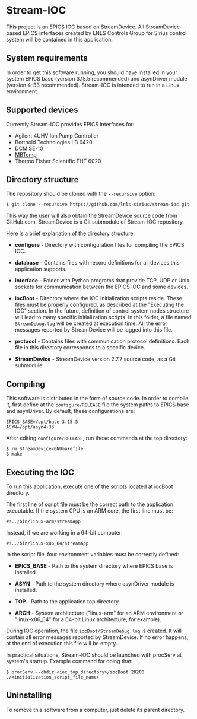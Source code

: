 # Stream-IOC

This project is an EPICS IOC based on StreamDevice. All StreamDevice-based EPICS interfaces created by LNLS Controls Group for Sirius control system will be contained in this application.

## System requirements

In order to get this software running, you should have installed in your system EPICS base (version 3.15.5 recommended) and asynDriver module (version 4-33 recommended). Stream-IOC is intended to run in a Linux environment.

## Supported devices

Currently Stream-IOC provides EPICS interfaces for:

* Agilent 4UHV Ion Pump Controller
* Berthold Technologies LB 6420
* [DCM SE-10](https://dcmtech.com.br/equipamentos-e-sistemas-para-monitorar-temperatura-e-umidade/se-10-monitor-de-ambientes-com-acionamento-de-cargas/)
* [MBTemp](https://wiki-sirius.lnls.br/mediawiki/index.php/CON:MBTemp)
* Thermo Fisher Scientific FHT 6020

## Directory structure

The repository should be cloned with the `--recursive` option:

```
$ git clone --recursive https://github.com/lnls-sirius/stream-ioc.git
```

This way the user will also obtain the StreamDevice source code from GitHub.com. StreamDevice is a Git submodule of Stream-IOC repository.

Here is a brief explanation of the directory structure:

* **configure** - Directory with configuration files for compiling the EPICS IOC.

* **database** - Contains files with record definitions for all devices this application supports.

* **interface** - Folder with Python programs that provide TCP, UDP or Unix sockets for communication between the EPICS IOC and some devices.

* **iocBoot** - Directory where the IOC initialization scripts reside. These files must be properly configured, as described at the "Executing the IOC" section. In the future, definition of control system nodes structure will lead to many specific initialization scripts. In this folder, a file named `StreamDebug.log` will be created at execution time. All the error messages reported by StreamDevice will be logged into this file.

* **protocol** - Contains files with communication protocol definitions. Each file in this directory corresponds to a specific device.

* **StreamDevice** - StreamDevice version 2.7.7 source code, as a Git submodule.

## Compiling

This software is distributed in the form of source code. In order to compile it, first define at the `configure/RELEASE` file the system paths to EPICS base and asynDriver. By default, these configurations are:

```
EPICS_BASE=/opt/base-3.15.5
ASYN=/opt/asyn4-33
```

After editing `configure/RELEASE`, run these commands at the top directory:

```
$ rm StreamDevice/GNUmakefile
$ make
```

## Executing the IOC

To run this application, execute one of the scripts located at iocBoot directory.

The first line of script file must be the correct path to the application executable. If the system CPU is an ARM core, the first line must be:

```
#!../bin/linux-arm/streamApp
```

Instead, if we are working in a 64-bit computer:

```
#!../bin/linux-x86_64/streamApp
```

In the script file, four environment variables must be correctly defined:

* **EPICS_BASE** - Path to the system directory where EPICS base is installed.

* **ASYN** - Path to the system directory where asynDriver module is installed.

* **TOP** - Path to the application top directory.

* **ARCH** - System architecture ("linux-arm" for an ARM environment or "linux-x86_64" for a 64-bit Linux architecture, for example).

During IOC operation, the file `iocBoot/StreamDebug.log` is created. It will contain all error messages reported by StreamDevice. If no error happens, at the end of execution this file will be empty.

In practical situations, Stream-IOC should be launched with procServ at system's startup. Example command for doing that:

```
$ procServ --chdir <ioc_top_directory>/iocBoot 20200 ./<initialization_script_file_name>
```

## Uninstalling

To remove this software from a computer, just delete its parent directory.
